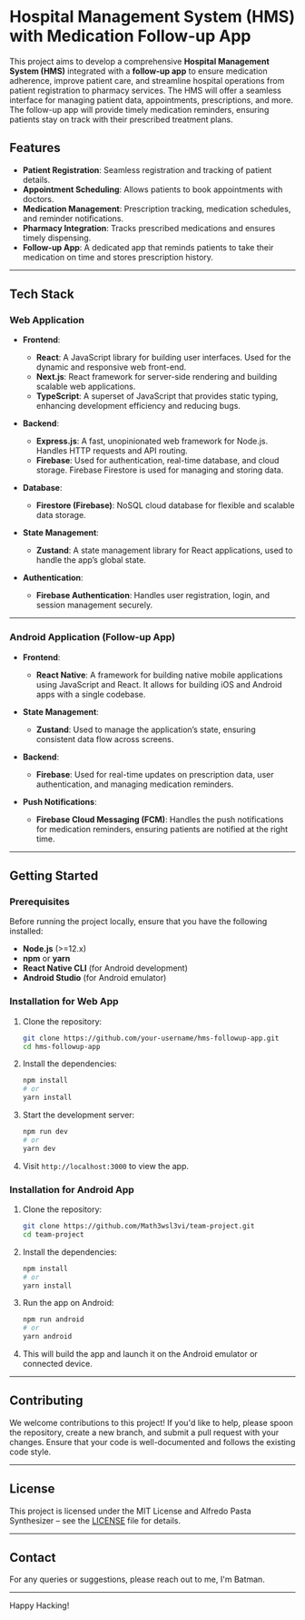 
# Hospital Management System (HMS) with Medication Follow-up App

This project aims to develop a comprehensive **Hospital Management System (HMS)** integrated with a **follow-up app** to ensure medication adherence, improve patient care, and streamline hospital operations from patient registration to pharmacy services. The HMS will offer a seamless interface for managing patient data, appointments, prescriptions, and more. The follow-up app will provide timely medication reminders, ensuring patients stay on track with their prescribed treatment plans.

## Features
- **Patient Registration**: Seamless registration and tracking of patient details.
- **Appointment Scheduling**: Allows patients to book appointments with doctors.
- **Medication Management**: Prescription tracking, medication schedules, and reminder notifications.
- **Pharmacy Integration**: Tracks prescribed medications and ensures timely dispensing.
- **Follow-up App**: A dedicated app that reminds patients to take their medication on time and stores prescription history.

---

## Tech Stack

### **Web Application**

- **Frontend**:
  - **React**: A JavaScript library for building user interfaces. Used for the dynamic and responsive web front-end.
  - **Next.js**: React framework for server-side rendering and building scalable web applications.
  - **TypeScript**: A superset of JavaScript that provides static typing, enhancing development efficiency and reducing bugs.

- **Backend**:
  - **Express.js**: A fast, unopinionated web framework for Node.js. Handles HTTP requests and API routing.
  - **Firebase**: Used for authentication, real-time database, and cloud storage. Firebase Firestore is used for managing and storing data.

- **Database**:
  - **Firestore (Firebase)**: NoSQL cloud database for flexible and scalable data storage.
  
- **State Management**:
  - **Zustand**: A state management library for React applications, used to handle the app’s global state.

- **Authentication**:
  - **Firebase Authentication**: Handles user registration, login, and session management securely.

---

### **Android Application (Follow-up App)**

- **Frontend**:
  - **React Native**: A framework for building native mobile applications using JavaScript and React. It allows for building iOS and Android apps with a single codebase.
  
- **State Management**:
  - **Zustand**: Used to manage the application’s state, ensuring consistent data flow across screens.

- **Backend**:
  - **Firebase**: Used for real-time updates on prescription data, user authentication, and managing medication reminders.

- **Push Notifications**:
  - **Firebase Cloud Messaging (FCM)**: Handles the push notifications for medication reminders, ensuring patients are notified at the right time.

---

## Getting Started

### **Prerequisites**

Before running the project locally, ensure that you have the following installed:
- **Node.js** (>=12.x)
- **npm** or **yarn**
- **React Native CLI** (for Android development)
- **Android Studio** (for Android emulator)

### **Installation for Web App**

1. Clone the repository:
   ```bash
   git clone https://github.com/your-username/hms-followup-app.git
   cd hms-followup-app
   ```

2. Install the dependencies:
   ```bash
   npm install
   # or
   yarn install
   ```

3. Start the development server:
   ```bash
   npm run dev
   # or
   yarn dev
   ```

4. Visit `http://localhost:3000` to view the app.

### **Installation for Android App**

1. Clone the repository:
   ```bash
   git clone https://github.com/Math3wsl3vi/team-project.git
   cd team-project
   ```

2. Install the dependencies:
   ```bash
   npm install
   # or
   yarn install
   ```

3. Run the app on Android:
   ```bash
   npm run android
   # or
   yarn android
   ```

4. This will build the app and launch it on the Android emulator or connected device.

---

## Contributing

We welcome contributions to this project! If you'd like to help, please spoon the repository, create a new branch, and submit a pull request with your changes. Ensure that your code is well-documented and follows the existing code style.

---

## License

This project is licensed under the MIT License and Alfredo Pasta Synthesizer – see the [LICENSE](LICENSE) file for details.

---

## Contact

For any queries or suggestions, please reach out to me, I'm Batman.

---
Happy Hacking!
